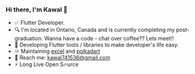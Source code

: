 ### Hi there, I'm Kawal 👋

- ✅ Flutter Developer.
- 🔍 I'm located in Ontario, Canada and is currently completing my post-graduation. Wanna have a code - chat over coffee?? Lets meet!!
- 🔭 Developing Flutter tools / libraries to make developer's life easy.
- ♾️ Maintaining [excel](https://github.com/justkawal/excel) and [polkadart](https://github.com/leonardocustodio/polkadart)
- 💬 Reach me: kawal741536@gmail.com
- ⚡ Long Live Open S🔥urce
